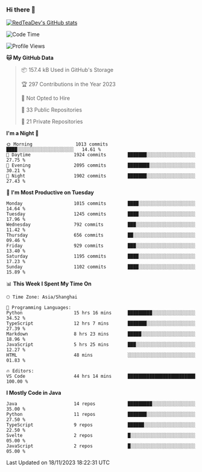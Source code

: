 ### Hi there 👋

<!--
**RedTeaDev/RedTeaDev** is a ✨ _special_ ✨ repository because its `README.md` (this file) appears on your GitHub profile.

Here are some ideas to get you started:

- 🔭 I’m currently working on ...
- 🌱 I’m currently learning ...
- 👯 I’m looking to collaborate on ...
- 🤔 I’m looking for help with ...
- 💬 Ask me about ...
- 📫 How to reach me: ...
- 😄 Pronouns: ...
- ⚡ Fun fact: ...
-->

<!--
[![wakatime](https://wakatime.com/badge/user/6b101ed0-04c0-4490-9283-eb61f2efff96.svg)](https://wakatime.com/@6b101ed0-04c0-4490-9283-eb61f2efff96)
!-->

[![RedTeaDev's GitHub stats](https://github-readme-stats.vercel.app/api?username=RedTeaDev)](https://github.com/anuraghazra/github-readme-stats)
<!--
[![willianrod's wakatime stats](https://github-readme-stats.vercel.app/api/wakatime?username=RedTeaDev)](https://github.com/anuraghazra/github-readme-stats)
!-->
<!--START_SECTION:waka-->
![Code Time](http://img.shields.io/badge/Code%20Time-1%2C865%20hrs%2020%20mins-blue)

![Profile Views](http://img.shields.io/badge/Profile%20Views-2-blue)

**🐱 My GitHub Data** 

> 📦 157.4 kB Used in GitHub's Storage 
 > 
> 🏆 297 Contributions in the Year 2023
 > 
> 🚫 Not Opted to Hire
 > 
> 📜 33 Public Repositories 
 > 
> 🔑 21 Private Repositories 
 > 
**I'm a Night 🦉** 

```text
🌞 Morning                1013 commits        ████░░░░░░░░░░░░░░░░░░░░░   14.61 % 
🌆 Daytime                1924 commits        ███████░░░░░░░░░░░░░░░░░░   27.75 % 
🌃 Evening                2095 commits        ████████░░░░░░░░░░░░░░░░░   30.21 % 
🌙 Night                  1902 commits        ███████░░░░░░░░░░░░░░░░░░   27.43 % 
```
📅 **I'm Most Productive on Tuesday** 

```text
Monday                   1015 commits        ████░░░░░░░░░░░░░░░░░░░░░   14.64 % 
Tuesday                  1245 commits        ████░░░░░░░░░░░░░░░░░░░░░   17.96 % 
Wednesday                792 commits         ███░░░░░░░░░░░░░░░░░░░░░░   11.42 % 
Thursday                 656 commits         ██░░░░░░░░░░░░░░░░░░░░░░░   09.46 % 
Friday                   929 commits         ███░░░░░░░░░░░░░░░░░░░░░░   13.40 % 
Saturday                 1195 commits        ████░░░░░░░░░░░░░░░░░░░░░   17.23 % 
Sunday                   1102 commits        ████░░░░░░░░░░░░░░░░░░░░░   15.89 % 
```


📊 **This Week I Spent My Time On** 

```text
🕑︎ Time Zone: Asia/Shanghai

💬 Programming Languages: 
Python                   15 hrs 16 mins      █████████░░░░░░░░░░░░░░░░   34.52 % 
TypeScript               12 hrs 7 mins       ███████░░░░░░░░░░░░░░░░░░   27.39 % 
Markdown                 8 hrs 23 mins       █████░░░░░░░░░░░░░░░░░░░░   18.96 % 
JavaScript               5 hrs 25 mins       ███░░░░░░░░░░░░░░░░░░░░░░   12.27 % 
HTML                     48 mins             ░░░░░░░░░░░░░░░░░░░░░░░░░   01.83 % 

🔥 Editors: 
VS Code                  44 hrs 14 mins      █████████████████████████   100.00 % 
```

**I Mostly Code in Java** 

```text
Java                     14 repos            █████████░░░░░░░░░░░░░░░░   35.00 % 
Python                   11 repos            ███████░░░░░░░░░░░░░░░░░░   27.50 % 
TypeScript               9 repos             ██████░░░░░░░░░░░░░░░░░░░   22.50 % 
Svelte                   2 repos             █░░░░░░░░░░░░░░░░░░░░░░░░   05.00 % 
JavaScript               2 repos             █░░░░░░░░░░░░░░░░░░░░░░░░   05.00 % 
```




 Last Updated on 18/11/2023 18:22:31 UTC
<!--END_SECTION:waka-->


